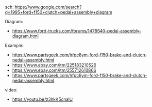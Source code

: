 sch: https://www.google.com/search?q=1995+ford+f150+clutch+pedal+assembly+diagram

Diagram:
- https://www.ford-trucks.com/forums/1478640-pedal-assembly-diagram.html


Example:
- https://www.partsgeek.com/hfpc8ym-ford-f150-brake-and-clutch-pedal-assembly.html
- https://www.ebay.com/itm/225183210529
- https://www.ebay.com/itm/255712610866
- https://www.partsgeek.com/hfpc8ym-ford-f150-brake-and-clutch-pedal-assembly.html

video:
- https://youtu.be/z3hkK5cnaIU

